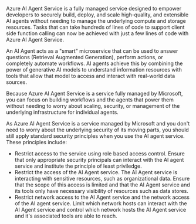 Azure AI Agent Service is a fully managed service designed to empower developers to securely build, deploy, and scale high-quality, and extensible AI agents without needing to manage the underlying compute and storage resources. Tasks that can take hundreds of lines of code to support client side function calling can now be achieved with just a few lines of code with Azure AI Agent Service.

An AI Agent acts as a "smart" microservice that can be used to answer questions (Retrieval Augmented Generation), perform actions, or completely automate workflows. AI agents achieve this by combining the power of generative AI models to understand information resources with tools that allow that model to access and interact with real-world data sources.

Because Azure AI Agent Service is a service fully managed by Microsoft, you can focus on building workflows and the agents that power them without needing to worry about scaling, security, or management of the underlying infrastructure for individual agents.

As Azure AI Agent Service is a service managed by Microsoft and you don't need to worry about the underlying security of its moving parts, you should still apply standard security principles when you use the AI agent service. These principles include:

- Restrict access to the service using role based access control. Ensure that only appropriate security principals can interact with the AI agent service and institute the principle of least priviledge.
- Restrict the access of the AI Agent service. The AI Agent service is interacting with sensitive resources, such as organizational data. Ensure that the scope of this access is limited and that the AI Agent service and its tools only have necessary visibility of resources such as data stores.
- Restrict network access to the AI Agent service and the network access of the AI agent service. Limit which network hosts can interact with the AI Agent service and control which network hosts the AI Agent service and it's associated tools are able to reach.
